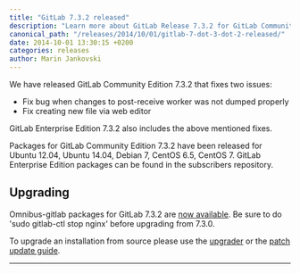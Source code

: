 ```yaml
---
title: "GitLab 7.3.2 released"
description: "Learn more about GitLab Release 7.3.2 for GitLab Community Edition (CE) and Enterprise Edition (EE)"
canonical_path: "/releases/2014/10/01/gitlab-7-dot-3-dot-2-released/"
date: 2014-10-01 13:30:15 +0200
categories: releases
author: Marin Jankovski
---
```


We have released GitLab Community Edition 7.3.2 that fixes two issues:

- Fix bug when changes to post-receive worker was not dumped properly
- Fix creating new file via web editor

GitLab Enterprise Edition 7.3.2 also includes the above mentioned fixes.

<!--more-->

Packages for GitLab Community Edition 7.3.2 have been released for Ubuntu 12.04, Ubuntu 14.04, Debian 7, CentOS 6.5, CentOS 7.
GitLab Enterprise Edition packages can be found in the subscribers repository.

## Upgrading

Omnibus-gitlab packages for GitLab 7.3.2 are [now
available](/install/).
Be sure to do 'sudo gitlab-ctl stop nginx' before upgrading from 7.3.0.

To upgrade an installation
from source please use the
[upgrader](http://doc.gitlab.com/ce/update/upgrader.html) or the [patch update
guide](http://doc.gitlab.com/ce/update/patch_versions.html).

- - -
